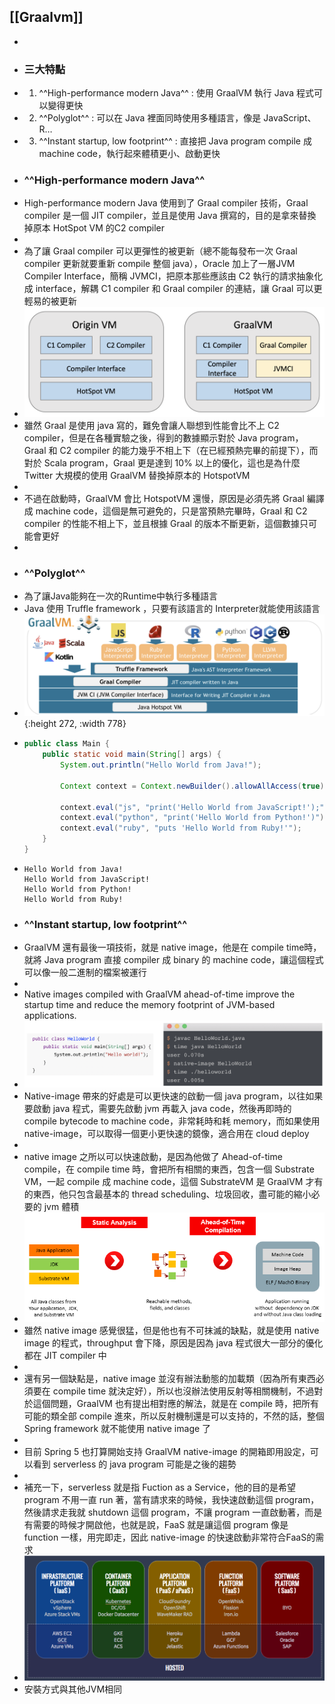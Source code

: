 ## [[Graalvm]]
-
- ### 三大特點
- 1. ^^High-performance modern Java^^ : 使用 GraalVM 執行 Java 程式可以變得更快
- 2. ^^Polyglot^^ : 可以在 Java 裡面同時使用多種語言，像是 JavaScript、R…
- 3. ^^Instant startup, low footprint^^ : 直接把 Java program compile 成 machine code，執行起來體積更小、啟動更快
- ### ^^High-performance modern Java^^
- High-performance modern Java 使用到了 Graal compiler 技術，Graal compiler 是一個 JIT compiler，並且是使用 Java 撰寫的，目的是拿來替換掉原本 HotSpot VM 的C2 compiler
-
- 為了讓 Graal compiler 可以更彈性的被更新（總不能每發布一次 Graal compiler 更新就要重新 compile 整個 java），Oracle 加上了一層JVM Compiler Interface，簡稱 JVMCI，把原本那些應該由 C2 執行的請求抽象化成 interface，解耦 C1 compiler 和 Graal compiler 的連結，讓 Graal 可以更輕易的被更新
- ![graalvm_graal.png](../assets/graalvm_graal_1678347654646_0.png)
- 雖然 Graal 是使用 java 寫的，難免會讓人聯想到性能會比不上 C2 compiler，但是在各種實驗之後，得到的數據顯示對於 Java program，Graal 和 C2 compiler 的能力幾乎不相上下（在已經預熱完畢的前提下），而對於 Scala program，Graal 更是達到 10% 以上的優化，這也是為什麼 Twitter 大規模的使用 GraalVM 替換掉原本的 HotspotVM
-
- 不過在啟動時，GraalVM 會比 HotspotVM 還慢，原因是必須先將 Graal 編譯成 machine code，這個是無可避免的，只是當預熱完畢時，Graal 和 C2 compiler 的性能不相上下，並且根據 Graal 的版本不斷更新，這個數據只可能會更好
-
- ### ^^Polyglot^^
- 為了讓Java能夠在一次的Runtime中執行多種語言
- Java 使用 Truffle framework ，只要有該語言的 Interpreter就能使用該語言
- ![graalvm_truffle.png](../assets/graalvm_truffle_1678346468276_0.png){:height 272, :width 778}
- ```java
  public class Main {
      public static void main(String[] args) {
          System.out.println("Hello World from Java!");
  
          Context context = Context.newBuilder().allowAllAccess(true).build();
  
          context.eval("js", "print('Hello World from JavaScript!');");
          context.eval("python", "print('Hello World from Python!')");
          context.eval("ruby", "puts 'Hello World from Ruby!'");
      }
  }
  ```
- ```output
  Hello World from Java!
  Hello World from JavaScript!
  Hello World from Python!
  Hello World from Ruby!
  ```
- ### ^^Instant startup, low footprint^^
- GraalVM 還有最後一項技術，就是 native image，他是在 compile time時，就將 Java program 直接 compiler 成 binary 的 machine code，讓這個程式可以像一般二進制的檔案被運行
-
- Native images compiled with GraalVM ahead-of-time improve the startup time and reduce the memory footprint of JVM-based applications.
- ![graalvm_nativeimage1.png](../assets/graalvm_nativeimage1_1678347876341_0.png)
- Native-image 帶來的好處是可以更快速的啟動一個 java program，以往如果要啟動 java 程式，需要先啟動 jvm 再載入 java code，然後再即時的 compile bytecode to machine code，非常耗時和耗 memory，而如果使用 native-image，可以取得一個更小更快速的鏡像，適合用在 cloud deploy
-
- native image 之所以可以快速啟動，是因為他做了 Ahead-of-time compile，在 compile time 時，會把所有相關的東西，包含一個 Substrate VM，一起 compile 成 machine code，這個 SubstrateVM 是 GraalVM 才有的東西，他只包含最基本的 thread scheduling、垃圾回收，盡可能的縮小必要的 jvm 體積
- ![graalvm_nativeimage2.png](../assets/graalvm_nativeimage2_1678347927650_0.png)
- 雖然 native image 感覺很猛，但是他也有不可抹滅的缺點，就是使用 native image 的程式，throughput 會下降，原因是因為 java 程式很大一部分的優化都在 JIT compiler 中
-
- 還有另一個缺點是，native image 並沒有辦法動態的加載類（因為所有東西必須要在 compile time 就決定好），所以也沒辦法使用反射等相關機制，不過對於這個問題，GraalVM 也有提出相對應的解法，就是在 compile 時，把所有可能的類全部 compile 進來，所以反射機制還是可以支持的，不然的話，整個 Spring framework 就不能使用 native image 了
-
- 目前 Spring 5 也打算開始支持 GraalVM native-image 的開箱即用設定，可以看到 serverless 的 java program 可能是之後的趨勢
-
- 補充一下，serverless 就是指 Fuction as a Service，他的目的是希望 program 不用一直 run 著，當有請求來的時候，我快速啟動這個 program，然後請求走我就 shutdown 這個 program，不讓 program 一直啟動著，而是有需要的時候才開啟他，也就是說，FaaS 就是讓這個 program 像是 function 一樣，用完即走，因此 native-image 的快速啟動非常符合FaaS的需求
- ![graalvm_nativeimage_faas.png](../assets/graalvm_nativeimage_faas_1678348006021_0.png)
- 安裝方式與其他JVM相同